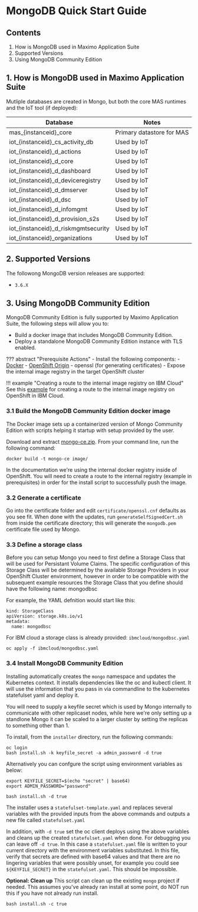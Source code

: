 # MongoDB Quick Start Guide

## Contents
1. How is MongoDB used in Maximo Application Suite
2. Supported Versions
3. Using MongoDB Community Edition

## 1. How is MongoDB used in Maximo Application Suite

Mutliple databases are created in Mongo, but both the core MAS runtimes and the IoT tool (if deployed):

| Database                            | Notes                      |
| ----------------------------------- | -------------------------- |
| mas_{instanceid}_core               | Primary datastore for MAS  |
| iot_{instanceid}_cs_activity_db     | Used by IoT                |
| iot_{instanceid}_d_actions          | Used by IoT                |
| iot_{instanceid}_d_core             | Used by IoT                |
| iot_{instanceid}_d_dashboard        | Used by IoT                |
| iot_{instanceid}_d_deviceregistry   | Used by IoT                |
| iot_{instanceid}_d_dmserver         | Used by IoT                |
| iot_{instanceid}_d_dsc              | Used by IoT                |
| iot_{instanceid}_d_infomgmt         | Used by IoT                |
| iot_{instanceid}_d_provision_s2s    | Used by IoT                |
| iot_{instanceid}_d_riskmgmtsecurity | Used by IoT                |
| iot_{instanceid}_organizations      | Used by IoT                |


## 2. Supported Versions

The followong MongoDB version releases are supported:
- `3.6.X`

## 3. Using MongoDB Community Edition
MongoDB Community Edition is fully supported by Maximo Application Suite, the following steps will allow you to:

- Build a docker image that includes MongoDB Community Edition.
- Deploy a standalone MongoDB Community Edition instance with TLS enabled.


??? abstract "Prerequisite Actions"
    - Install the following components:
        - [Docker](https://www.docker.com/products/docker-desktop)
        - [OpenShift Origin](https://github.com/openshift/origin/releases)
        - openssl (for generating certificates)
    - Expose the internal image registry in the target OpenShift cluster

!!! example "Creating a route to the internal image registry on IBM Cloud"
    See this [example](https://cloud.ibm.com/docs/openshift?topic=openshift-registry#route_internal_registry) for creating a route to the internal image registry on OpenShift in IBM Cloud.

### 3.1 Build the MongoDB Community Edition docker image

The Docker image sets up a containerized version of Mongo Community Edition with scripts helping it startup with setup provided by the user. 

Download and extract [mongo-ce.zip](mongo-ce.zip).  From your command line, run the following command:
```
docker build -t mongo-ce image/
```

In the documentation we're using the internal docker registry inside of OpenShift. You will need to create a route to the internal registry (example in prerequisites) in order for the install script to successfully push the image. 

### 3.2 Generate a certificate

Go into the certificate folder and edit `certificate/openssl.cnf` defaults as you see fit.  When done with the updates, run `generateSelfSignedCert.sh` from inside the certificate directory; this will generate the `mongodb.pem` certificate file used by Mongo.

### 3.3 Define a storage class

Before you can setup Mongo you need to first define a Storage Class that will be used for Persistant Volume Claims. The specific configuration of this Storage Class will be determined by the available Storage Providers in your OpenShift Cluster environment, however in order to be compatible with the subsequent example resources the Storage Class that you define should have the following name: mongodbsc

For example, the YAML defnition would start like this:

```
kind: StorageClass
apiVersion: storage.k8s.io/v1
metadata:
  name: mongodbsc
```

For IBM cloud a storage class is already provided: `ibmcloud/mongodbsc.yaml`

```
oc apply -f ibmcloud/mongodbsc.yaml
```

### 3.4 Install MongoDB Community Edition

Installing automatically creates the `mongo` namespace and updates the Kubernetes context. It installs dependencies like the oc and kubectl client. It will use the information that you pass in via commandline to the kubernetes statefulset yaml and deploy it.

You will need to supply a keyfile secret which is used by Mongo internally to communicate with other replicaset nodes, while here we're only setting up a standlone Mongo it can be scaled to a larger cluster by setting the replicas to something other than 1. 

To install, from the `installer` directory, run the following commands:

```
oc login
bash install.sh -k keyfile_secret -a admin_password -d true
```

Alternatively you can confgure the script using environment variables as below:

```
export KEYFILE_SECRET=$(echo "secret" | base64)
export ADMIN_PASSWORD="password"

bash install.sh -d true
```

The installer uses a `statefulset-template.yaml` and replaces several variables with the provided inputs from the above commands and outputs a new file called `statefulset.yaml`

In addition, with `-d true` set the oc client deploys using the above variables and cleans up the created `statefulset.yaml` when done. For debugging you can leave off `-d true`. In this case a `statefulset.yaml` file is written to your current directory with the environment variables substituted. In this file, verify that secrets are defined with base64 values and that there are no lingering variables that were possibly unset, for example you could see `${KEYFILE_SECRET}` in the `statefulset.yaml`. This should be impossible.

**Optional: Clean up**
This script can clean up the existing `mongo` project if needed. This assumes you've already ran install at some point, do NOT run this if you have not already run install.

```
bash install.sh -c true
```
